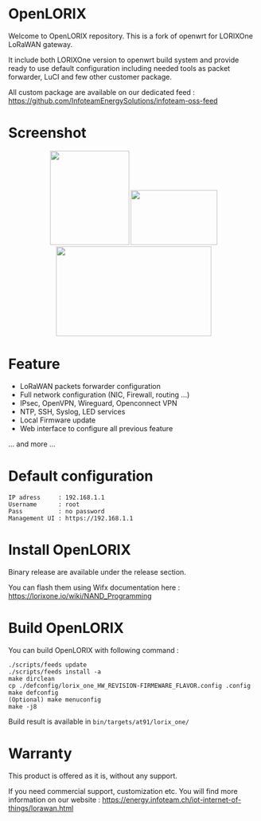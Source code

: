 # OpenLORIX
Welcome to OpenLORIX repository.
This is a fork of openwrt for LORIXOne LoRaWAN gateway.

It include both LORIXOne version to openwrt build system and provide ready to use default configuration including needed tools as packet forwarder, LuCI and few other customer package.

All custom package are available on our dedicated feed : https://github.com/InfoteamEnergySolutions/infoteam-oss-feed

# Screenshot

<p align="center">
  <img width="159" height="189" src="https://energy.infoteam.ch/fileadmin/user_upload/commun_infoteam.ch/energy/images/LoRaGW.PNG">
  <img width="174" height="110" src="https://energy.infoteam.ch/fileadmin/user_upload/commun_infoteam.ch/energy/images/MenuNetwork.PNG">
  <img width="312" height="180" src="https://energy.infoteam.ch/fileadmin/user_upload/commun_infoteam.ch/energy/images/flash.PNG">
</p>

# Feature
- LoRaWAN packets forwarder configuration
- Full network configuration (NIC, Firewall, routing ...)
- IPsec, OpenVPN, Wireguard, Openconnect VPN
- NTP, SSH, Syslog, LED services
- Local Firmware update
- Web interface to configure all previous feature

... and more ...

# Default configuration
```
IP adress     : 192.168.1.1
Username      : root
Pass          : no password
Management UI : https://192.168.1.1
```

# Install OpenLORIX
Binary release are available under the release section.

You can flash them using Wifx documentation here : https://lorixone.io/wiki/NAND_Programming

# Build OpenLORIX
You can build OpenLORIX with following command :

```
./scripts/feeds update
./scripts/feeds install -a
make dirclean
cp ./defconfig/lorix_one_HW_REVISION-FIRMEWARE_FLAVOR.config .config
make defconfig
(Optional) make menuconfig
make -j8
```

Build result is available in `bin/targets/at91/lorix_one/`

# Warranty
This product is offered as it is, without any support.

If you need commercial support, customization etc. You will find more information on our website : https://energy.infoteam.ch/iot-internet-of-things/lorawan.html
